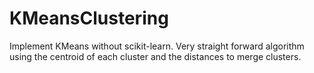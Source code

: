 # KMeansClustering
Implement KMeans without scikit-learn. Very straight forward algorithm using the centroid of each cluster and the distances
to merge clusters. 

